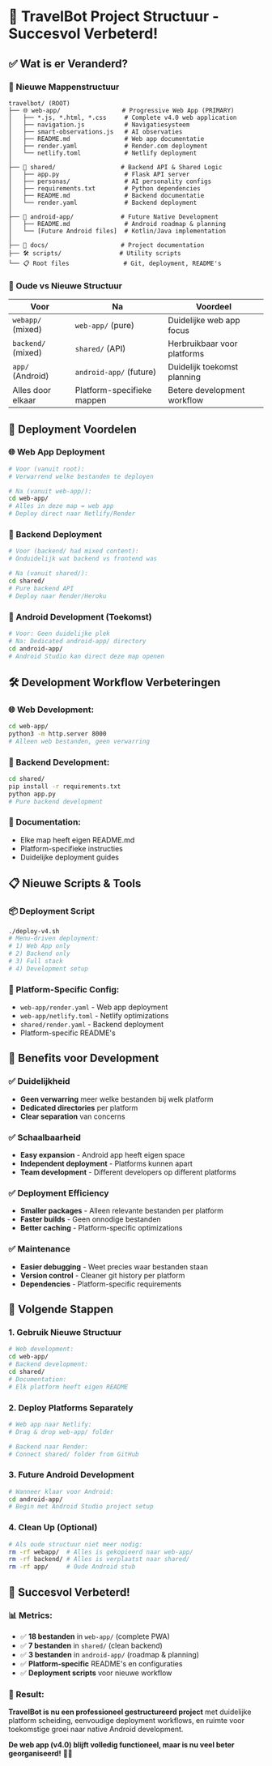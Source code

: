 # 🎉 TravelBot Project Structuur - Succesvol Verbeterd!

## ✅ Wat is er Veranderd?

### **📁 Nieuwe Mappenstructuur**
```
travelbot/ (ROOT)
├── 🌐 web-app/                 # Progressive Web App (PRIMARY)
│   ├── *.js, *.html, *.css     # Complete v4.0 web application
│   ├── navigation.js           # Navigatiesysteem
│   ├── smart-observations.js   # AI observaties
│   ├── README.md               # Web app documentatie
│   ├── render.yaml             # Render.com deployment
│   └── netlify.toml            # Netlify deployment
│
├── 🔄 shared/                  # Backend API & Shared Logic
│   ├── app.py                  # Flask API server
│   ├── personas/               # AI personality configs
│   ├── requirements.txt        # Python dependencies
│   ├── README.md               # Backend documentatie
│   └── render.yaml             # Backend deployment
│
├── 📱 android-app/             # Future Native Development
│   ├── README.md               # Android roadmap & planning
│   └── [Future Android files]  # Kotlin/Java implementation
│
├── 📖 docs/                    # Project documentation
├── 🛠️ scripts/                # Utility scripts
└── 📋 Root files               # Git, deployment, README's
```

### **🔄 Oude vs Nieuwe Structuur**
| **Voor** | **Na** | **Voordeel** |
|----------|--------|--------------|
| `webapp/` (mixed) | `web-app/` (pure) | Duidelijke web app focus |
| `backend/` (mixed) | `shared/` (API) | Herbruikbaar voor platforms |
| `app/` (Android) | `android-app/` (future) | Duidelijk toekomst planning |
| Alles door elkaar | Platform-specifieke mappen | Betere development workflow |

## 🚀 Deployment Voordelen

### **🌐 Web App Deployment**
```bash
# Voor (vanuit root):
# Verwarrend welke bestanden te deployen

# Na (vanuit web-app/):
cd web-app/
# Alles in deze map = web app
# Deploy direct naar Netlify/Render
```

### **🔄 Backend Deployment**  
```bash
# Voor (backend/ had mixed content):
# Onduidelijk wat backend vs frontend was

# Na (vanuit shared/):
cd shared/
# Pure backend API
# Deploy naar Render/Heroku
```

### **📱 Android Development (Toekomst)**
```bash
# Voor: Geen duidelijke plek
# Na: Dedicated android-app/ directory
cd android-app/
# Android Studio kan direct deze map openen
```

## 🛠️ Development Workflow Verbeteringen

### **🌐 Web Development:**
```bash
cd web-app/
python3 -m http.server 8000
# Alleen web bestanden, geen verwarring
```

### **🔄 Backend Development:**
```bash
cd shared/
pip install -r requirements.txt
python app.py
# Pure backend development
```

### **📝 Documentation:**
- Elke map heeft eigen README.md
- Platform-specifieke instructies
- Duidelijke deployment guides

## 📋 Nieuwe Scripts & Tools

### **📦 Deployment Script**
```bash
./deploy-v4.sh
# Menu-driven deployment:
# 1) Web App only
# 2) Backend only  
# 3) Full stack
# 4) Development setup
```

### **🔧 Platform-Specific Config:**
- `web-app/render.yaml` - Web app deployment
- `web-app/netlify.toml` - Netlify optimizations
- `shared/render.yaml` - Backend deployment
- Platform-specific README's

## 🎯 Benefits voor Development

### **✅ Duidelijkheid**
- **Geen verwarring** meer welke bestanden bij welk platform
- **Dedicated directories** per platform
- **Clear separation** van concerns

### **✅ Schaalbaarheid**  
- **Easy expansion** - Android app heeft eigen space
- **Independent deployment** - Platforms kunnen apart
- **Team development** - Different developers op different platforms

### **✅ Deployment Efficiency**
- **Smaller packages** - Alleen relevante bestanden per platform
- **Faster builds** - Geen onnodige bestanden
- **Better caching** - Platform-specific optimizations

### **✅ Maintenance**
- **Easier debugging** - Weet precies waar bestanden staan
- **Version control** - Cleaner git history per platform
- **Dependencies** - Platform-specific requirements

## 🚀 Volgende Stappen

### **1. Gebruik Nieuwe Structuur**
```bash
# Web development:
cd web-app/
# Backend development:
cd shared/
# Documentation:
# Elk platform heeft eigen README
```

### **2. Deploy Platforms Separately**
```bash
# Web app naar Netlify:
# Drag & drop web-app/ folder

# Backend naar Render:
# Connect shared/ folder from GitHub
```

### **3. Future Android Development**
```bash
# Wanneer klaar voor Android:
cd android-app/
# Begin met Android Studio project setup
```

### **4. Clean Up (Optional)**
```bash
# Als oude structuur niet meer nodig:
rm -rf webapp/  # Alles is gekopieerd naar web-app/
rm -rf backend/ # Alles is verplaatst naar shared/
rm -rf app/     # Oude Android stub
```

## 🎉 Succesvol Verbeterd!

### **📊 Metrics:**
- ✅ **18 bestanden** in `web-app/` (complete PWA)
- ✅ **7 bestanden** in `shared/` (clean backend)  
- ✅ **3 bestanden** in `android-app/` (roadmap & planning)
- ✅ **Platform-specific** README's en configuraties
- ✅ **Deployment scripts** voor nieuwe workflow

### **🎯 Result:**
**TravelBot is nu een professioneel gestructureerd project** met duidelijke platform scheiding, eenvoudige deployment workflows, en ruimte voor toekomstige groei naar native Android development.

**De web app (v4.0) blijft volledig functioneel, maar is nu veel beter georganiseerd!** 🧭✨
